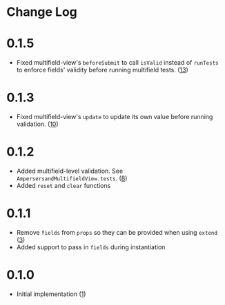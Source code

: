 # Change Log

# 0.1.5
* Fixed multifield-view's `beforeSubmit` to call `isValid` instead of `runTests` to enforce fields' validity before running multifield tests. ([13][13])

[13]: https://github.com/yola/ampersand-multifield-view/pull/13

# 0.1.3
* Fixed multifield-view's `update` to update its own value before running validation. ([10][10])

[10]: https://github.com/yola/ampersand-multifield-view/pull/10

# 0.1.2
* Added multifield-level validation. See `AmpersersandMultifieldView.tests`. ([8][8])
* Added `reset` and `clear` functions

[8]: https://github.com/yola/ampersand-multifield-view/pull/8

# 0.1.1
* Remove `fields` from `props` so they can be provided when using `extend` ([3][3])
* Added support to pass in `fields` during instantiation

[3]: https://github.com/yola/ampersand-multifield-view/pull/3

# 0.1.0
* Initial implementation ([1][1])

[1]: https://github.com/yola/ampersand-multifield-view/pull/1

